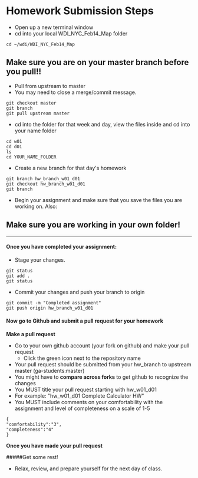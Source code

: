 # Homework Submission Steps


* Open up a new terminal window
* cd into your local WDI_NYC_Feb14_Map folder

```
cd ~/wdi/WDI_NYC_Feb14_Map
```
## Make sure you are on your master branch before you pull!!

* Pull from upstream to master
* You may need to close a merge/commit message.

```
git checkout master
git branch
git pull upstream master
```
* cd into the folder for that week and day, view the files inside and cd into your name folder

```
cd w01
cd d01
ls
cd YOUR_NAME_FOLDER
```
* Create a new branch for that day's homework

 ```
 git branch hw_branch_w01_d01
 git checkout hw_branch_w01_d01
 git branch
 ```

* Begin your assignment and make sure that you save the files you are working on. Also: 

## Make sure you are working in your own folder!
---
#### Once you have completed your assignment: 
* Stage your changes.

```
git status
git add .
git status
```
* Commit your changes and push your branch to origin

```
git commit -m "Completed assignment"
git push origin hw_branch_w01_d01
```
#### Now go to Github and submit a pull request for your homework


**Make a pull request**

* Go to your own github account (your fork on github) and make your pull request
	* Click the green icon next to the repository name
* Your pull request should be submitted from your hw_branch to upstream master (ga-students:master)
* You might have to **compare across forks** to get github to recognize the changes
* You MUST title your pull request starting with hw_w01_d01
* For example: "hw_w01_d01 Complete Calculator HW"
* You MUST include comments on your comfortability with the assignment and level of completeness on a scale of 1-5

```
{
"comfortability":"3",
"completeness":"4"
}
```

**Once you have made your pull request**

#####Get some rest! 
* Relax, review, and prepare yourself for the next day of class.


